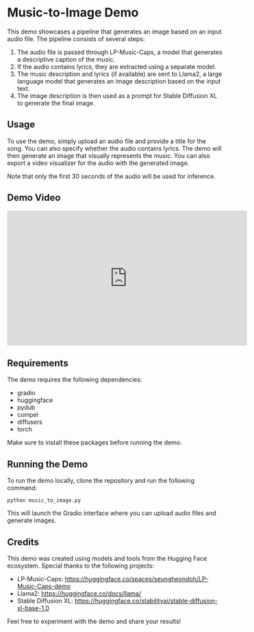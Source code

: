 # Music-to-Image Demo

This demo showcases a pipeline that generates an image based on an input audio file. The pipeline consists of several steps:

1. The audio file is passed through LP-Music-Caps, a model that generates a descriptive caption of the music.
2. If the audio contains lyrics, they are extracted using a separate model.
3. The music description and lyrics (if available) are sent to Llama2, a large language model that generates an image description based on the input text.
4. The image description is then used as a prompt for Stable Diffusion XL to generate the final image.

## Usage

To use the demo, simply upload an audio file and provide a title for the song. You can also specify whether the audio contains lyrics. The demo will then generate an image that visually represents the music. You can also export a video visualizer for the audio with the generated image.

Note that only the first 30 seconds of the audio will be used for inference.

## Demo Video

<iframe width="560" height="315" src="https://www.youtube.com/embed/okOyY12WaRI" title="YouTube video player" frameborder="0" allow="accelerometer; autoplay; clipboard-write; encrypted-media; gyroscope; picture-in-picture" allowfullscreen></iframe>

## Requirements

The demo requires the following dependencies:

- gradio
- huggingface
- pydub
- compel
- diffusers
- torch

Make sure to install these packages before running the demo.

## Running the Demo

To run the demo locally, clone the repository and run the following command:

```
python music_to_image.py
```

This will launch the Gradio interface where you can upload audio files and generate images.

## Credits

This demo was created using models and tools from the Hugging Face ecosystem. Special thanks to the following projects:

- LP-Music-Caps: https://huggingface.co/spaces/seungheondoh/LP-Music-Caps-demo
- Llama2: https://huggingface.co/docs/llama/
- Stable Diffusion XL: https://huggingface.co/stabilityai/stable-diffusion-xl-base-1.0

Feel free to experiment with the demo and share your results!
